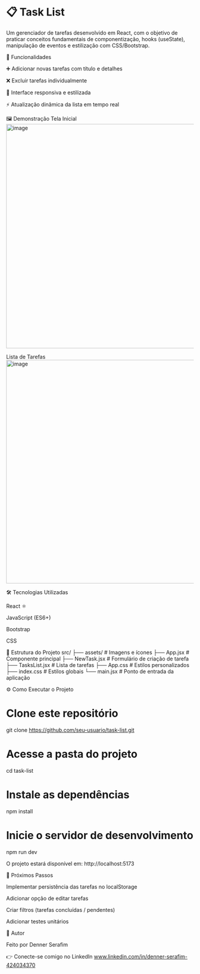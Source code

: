 # 📋 Task List

Um gerenciador de tarefas desenvolvido em React, com o objetivo de praticar conceitos fundamentais de componentização, hooks (useState), manipulação de eventos e estilização com CSS/Bootstrap.

🚀 Funcionalidades

➕ Adicionar novas tarefas com título e detalhes

❌ Excluir tarefas individualmente

🎨 Interface responsiva e estilizada

⚡ Atualização dinâmica da lista em tempo real

🖼️ Demonstração
Tela Inicial
<img width="1365" height="601" alt="image" src="https://github.com/user-attachments/assets/d6bdcb81-9060-4f4c-9814-22ee77f7ac4b" />

Lista de Tarefas
<img width="1364" height="599" alt="image" src="https://github.com/user-attachments/assets/d5358191-fb21-4c35-81be-2000bcaeb05c" />

🛠️ Tecnologias Utilizadas

React ⚛️

JavaScript (ES6+)

Bootstrap

CSS

📂 Estrutura do Projeto
src/
 ├── assets/         # Imagens e ícones
 ├── App.jsx         # Componente principal
 ├── NewTask.jsx     # Formulário de criação de tarefa
 ├── TasksList.jsx   # Lista de tarefas
 ├── App.css         # Estilos personalizados
 ├── index.css       # Estilos globais
 └── main.jsx        # Ponto de entrada da aplicação

⚙️ Como Executar o Projeto
# Clone este repositório
git clone https://github.com/seu-usuario/task-list.git

# Acesse a pasta do projeto
cd task-list

# Instale as dependências
npm install

# Inicie o servidor de desenvolvimento
npm run dev


O projeto estará disponível em: http://localhost:5173

🎯 Próximos Passos

 Implementar persistência das tarefas no localStorage

 Adicionar opção de editar tarefas

 Criar filtros (tarefas concluídas / pendentes)

 Adicionar testes unitários

📌 Autor

Feito por Denner Serafim

👉 Conecte-se comigo no LinkedIn www.linkedin.com/in/denner-serafim-424034370
